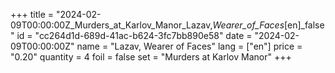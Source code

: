 +++
title = "2024-02-09T00:00:00Z_Murders_at_Karlov_Manor_Lazav,_Wearer_of_Faces_[en]_false"
id = "cc264d1d-689d-41ac-b624-3fc7bb890e58"
date = "2024-02-09T00:00:00Z"
name = "Lazav, Wearer of Faces"
lang = ["en"]
price = "0.20"
quantity = 4
foil = false
set = "Murders at Karlov Manor"
+++
